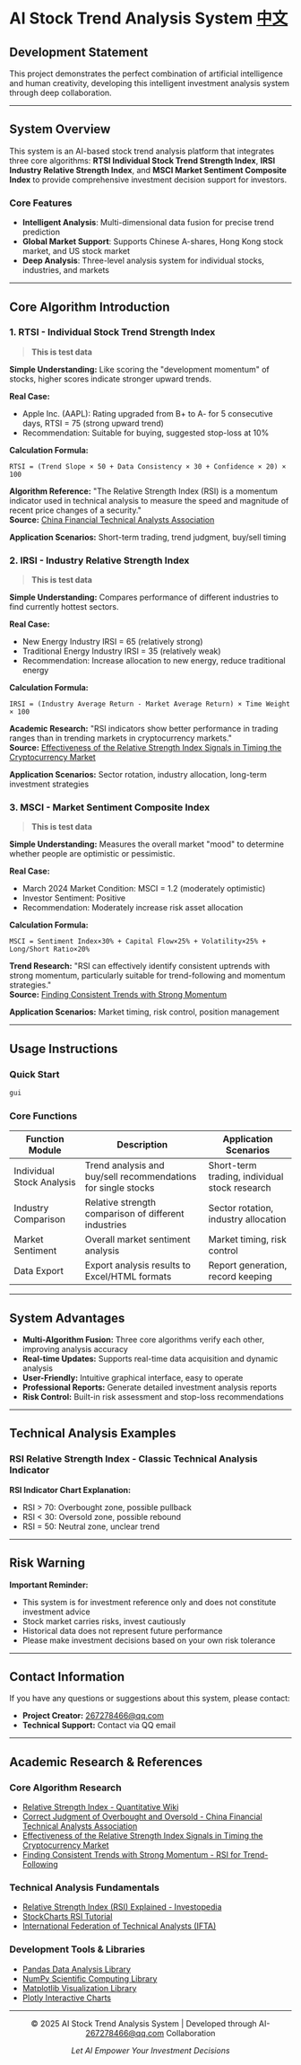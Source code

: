 # AI Stock Trend Analysis System [中文](https://github.com/hengruiyun/AI-Stock-Analysis/blob/main/README_CN.md)

## Development Statement

This project demonstrates the perfect combination of artificial intelligence and human creativity, developing this intelligent investment analysis system through deep collaboration.

---


## System Overview

This system is an AI-based stock trend analysis platform that integrates three core algorithms: **RTSI Individual Stock Trend Strength Index**, **IRSI Industry Relative Strength Index**, and **MSCI Market Sentiment Composite Index** to provide comprehensive investment decision support for investors.

### Core Features
- **Intelligent Analysis**: Multi-dimensional data fusion for precise trend prediction
- **Global Market Support**: Supports Chinese A-shares, Hong Kong stock market, and US stock market
- **Deep Analysis**: Three-level analysis system for individual stocks, industries, and markets

---

## Core Algorithm Introduction

### 1. RTSI - Individual Stock Trend Strength Index


> **This is test data**

**Simple Understanding:** Like scoring the "development momentum" of stocks, higher scores indicate stronger upward trends.

**Real Case:**
- Apple Inc. (AAPL): Rating upgraded from B+ to A- for 5 consecutive days, RTSI = 75 (strong upward trend)
- Recommendation: Suitable for buying, suggested stop-loss at 10%

**Calculation Formula:**
```
RTSI = (Trend Slope × 50 + Data Consistency × 30 + Confidence × 20) × 100
```

**Algorithm Reference:** "The Relative Strength Index (RSI) is a momentum indicator used in technical analysis to measure the speed and magnitude of recent price changes of a security."  
**Source:** [China Financial Technical Analysts Association](https://quant-wiki.com/basic/quant/%E7%9B%B8%E5%AF%B9%E5%BC%BA%E5%BC%B1%E6%8C%87%E6%95%B0_Relative%20Strength%20Index/)

**Application Scenarios:** Short-term trading, trend judgment, buy/sell timing

### 2. IRSI - Industry Relative Strength Index


> **This is test data**

**Simple Understanding:** Compares performance of different industries to find currently hottest sectors.

**Real Case:**
- New Energy Industry IRSI = 65 (relatively strong)
- Traditional Energy Industry IRSI = 35 (relatively weak)
- Recommendation: Increase allocation to new energy, reduce traditional energy

**Calculation Formula:**
```
IRSI = (Industry Average Return - Market Average Return) × Time Weight × 100
```

**Academic Research:** "RSI indicators show better performance in trading ranges than in trending markets in cryptocurrency markets."  
**Source:** [Effectiveness of the Relative Strength Index Signals in Timing the Cryptocurrency Market](https://mdpi-res.com/d_attachment/sensors/sensors-23-01664/article_deploy/sensors-23-01664-v4.pdf)

**Application Scenarios:** Sector rotation, industry allocation, long-term investment strategies

### 3. MSCI - Market Sentiment Composite Index


> **This is test data**

**Simple Understanding:** Measures the overall market "mood" to determine whether people are optimistic or pessimistic.

**Real Case:**
- March 2024 Market Condition: MSCI = 1.2 (moderately optimistic)
- Investor Sentiment: Positive
- Recommendation: Moderately increase risk asset allocation

**Calculation Formula:**
```
MSCI = Sentiment Index×30% + Capital Flow×25% + Volatility×25% + Long/Short Ratio×20%
```

**Trend Research:** "RSI can effectively identify consistent uptrends with strong momentum, particularly suitable for trend-following and momentum strategies."  
**Source:** [Finding Consistent Trends with Strong Momentum](https://papers.ssrn.com/sol3/papers.cfm?abstract_id=3412429)

**Application Scenarios:** Market timing, risk control, position management

---

## Usage Instructions

### Quick Start
```bash
gui
```


### Core Functions

| Function Module | Description | Application Scenarios |
|----------------|-------------|----------------------|
| Individual Stock Analysis | Trend analysis and buy/sell recommendations for single stocks | Short-term trading, individual stock research |
| Industry Comparison | Relative strength comparison of different industries | Sector rotation, industry allocation |
| Market Sentiment | Overall market sentiment analysis | Market timing, risk control |
| Data Export | Export analysis results to Excel/HTML formats | Report generation, record keeping |

---

## System Advantages

- **Multi-Algorithm Fusion:** Three core algorithms verify each other, improving analysis accuracy
- **Real-time Updates:** Supports real-time data acquisition and dynamic analysis
- **User-Friendly:** Intuitive graphical interface, easy to operate
- **Professional Reports:** Generate detailed investment analysis reports
- **Risk Control:** Built-in risk assessment and stop-loss recommendations

---

## Technical Analysis Examples

### RSI Relative Strength Index - Classic Technical Analysis Indicator

**RSI Indicator Chart Explanation:**
- RSI > 70: Overbought zone, possible pullback
- RSI < 30: Oversold zone, possible rebound
- RSI = 50: Neutral zone, unclear trend

---

## Risk Warning

**Important Reminder:**
- This system is for investment reference only and does not constitute investment advice
- Stock market carries risks, invest cautiously
- Historical data does not represent future performance
- Please make investment decisions based on your own risk tolerance

---

## Contact Information

If you have any questions or suggestions about this system, please contact:
- **Project Creator:** 267278466@qq.com
- **Technical Support:** Contact via QQ email

---

## Academic Research & References

### Core Algorithm Research
- [Relative Strength Index - Quantitative Wiki](https://quant-wiki.com/basic/quant/%E7%9B%B8%E5%AF%B9%E5%BC%BA%E5%BC%B1%E6%8C%87%E6%95%B0_Relative%20Strength%20Index/)
- [Correct Judgment of Overbought and Oversold - China Financial Technical Analysts Association](http://www.ftaa.org.cn/Analysis_Detail.aspx?A_id=70)
- [Effectiveness of the Relative Strength Index Signals in Timing the Cryptocurrency Market](https://mdpi-res.com/d_attachment/sensors/sensors-23-01664/article_deploy/sensors-23-01664-v4.pdf)
- [Finding Consistent Trends with Strong Momentum - RSI for Trend-Following](https://papers.ssrn.com/sol3/papers.cfm?abstract_id=3412429)

### Technical Analysis Fundamentals
- [Relative Strength Index (RSI) Explained - Investopedia](https://www.investopedia.com/terms/r/rsi.asp)
- [StockCharts RSI Tutorial](https://chartschool.stockcharts.com/table-of-contents/technical-indicators-and-overlays/technical-indicators/relative-strength-index-rsi)
- [International Federation of Technical Analysts (IFTA)](https://www.ifta.org/)

### Development Tools & Libraries
- [Pandas Data Analysis Library](https://pandas.pydata.org/)
- [NumPy Scientific Computing Library](https://numpy.org/)
- [Matplotlib Visualization Library](https://matplotlib.org/)
- [Plotly Interactive Charts](https://plotly.com/python/)

---

<div align="center">

© 2025 AI Stock Trend Analysis System | Developed through AI- 267278466@qq.com Collaboration

*Let AI Empower Your Investment Decisions*

</div> 
